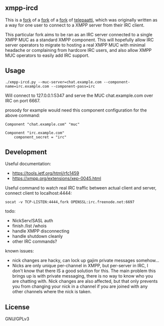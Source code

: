 xmpp-ircd
----------

This is a [fork](https://github.com/moparisthebest/xmpp-ircd) of a [fork](https://github.com/julien-picalausa/telepaatti)
of a [fork](https://github.com/davux/telepaatti) of [telepaatti](http://23.fi/telepaatti/), which was originally written
as a way for one user to connect to a XMPP server from their IRC client.

This particular fork aims to be ran as an IRC server connected to a single XMPP MUC as a standard XMPP component.  This
will hopefully allow IRC server operators to migrate to hosting a real XMPP MUC with minimal headache or complaining from
hardcore IRC users, and also allow XMPP MUC operators to easily add IRC support.

Usage
-----

    ./xmpp-ircd.py --muc-server=chat.example.com --component-name=irc.example.com --component-pass=irc

Will connect to 127.0.0.1:5347 and serve the MUC chat.example.com over IRC on port 6667.

prosody for example would need this component configuration for the above command:

    Component "chat.example.com" "muc"

    Component "irc.example.com"
        component_secret = "irc"

Development
-----------

Useful documentation:
  * https://tools.ietf.org/html/rfc1459
  * https://xmpp.org/extensions/xep-0045.html

Useful command to watch real IRC traffic between actual client and server, connect client to localhost:4444:

    socat -v TCP-LISTEN:4444,fork OPENSSL:irc.freenode.net:6697

todo:
  * NickServ/SASL auth
  * finish /list /whois
  * handle XMPP disconnecting
  * handle shutdown cleanly
  * other IRC commands?

known issues:
  * nick changes are hacky, can lock up gajim private messages somehow...
  * Nicks are only unique per-channel in XMPP, but per-server in IRC, I don't know that there IS a good solution for this.
    The main problem this brings up is with private messaging, there is no way to know who you are chatting with.  Nick
    changes are also affected, but that only prevents you from changing your nick in a channel if you are joined with any
    other channels where the nick is taken.

License
-------
GNU/GPLv3